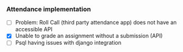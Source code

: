 ### Attendance implementation
- [ ] Problem: Roll Call (third party attendance app) does not have an accessible API
- [x] Unable to grade an assignment without a submission (API)
- [ ] Psql having issues with django integration
